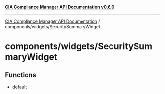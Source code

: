 [**CIA Compliance Manager API Documentation v0.6.0**](../../../README.md)

***

[CIA Compliance Manager API Documentation](../../../modules.md) / components/widgets/SecuritySummaryWidget

# components/widgets/SecuritySummaryWidget

## Functions

- [default](functions/default.md)
